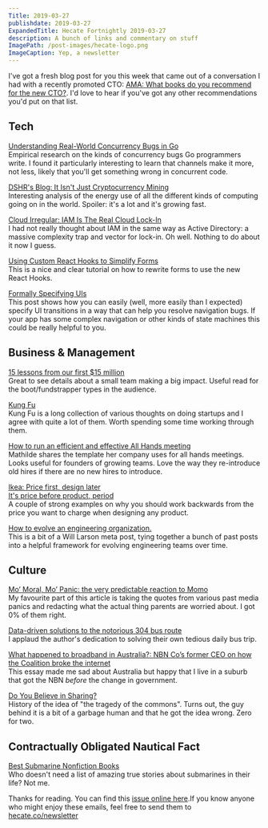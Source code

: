 ```yaml
---
Title: 2019-03-27
publishdate: 2019-03-27
ExpandedTitle: Hecate Fortnightly 2019-03-27
description: A bunch of links and commentary on stuff
ImagePath: /post-images/hecate-logo.png
ImageCaption: Yep, a newsletter
---
```

I've got a fresh blog post for you this week that came out of a conversation I had with a recently promoted CTO: [AMA: What books do you recommend for the new CTO?](https://hecate.co/blog/books-for-the-new-cto). I'd love to hear if you've got any other recommendations you'd put on that list.

## Tech

[Understanding Real-World Concurrency Bugs in Go](https://songlh.github.io/paper/go-study.pdf)<br>
Empirical research on the kinds of concurrency bugs Go programmers write. I found it particularly interesting to learn that channels make it more, not less, likely that you'll get something wrong in concurrent code.

[DSHR's Blog: It Isn't Just Cryptocurrency Mining](https://blog.dshr.org/2019/03/it-isnt-just-cryptocurrency-mining.html)<br>
Interesting analysis of the energy use of all the different kinds of computing going on in the world. Spoiler: it's a lot and it's growing fast.

[Cloud Irregular: IAM Is The Real Cloud Lock-In](https://forrestbrazeal.com/2019/02/18/cloud-irregular-iam-is-the-real-cloud-lock-in/)<br>
I had not really thought about IAM in the same way as Active Directory: a massive complexity trap and vector for lock-in. Oh well. Nothing to do about it now I guess.

[Using Custom React Hooks to Simplify Forms](https://upmostly.com/tutorials/using-custom-react-hooks-simplify-forms/)<br>
This is a nice and clear tutorial on how to rewrite forms to use the new React Hooks.

[Formally Specifying UIs](https://www.hillelwayne.com/post/formally-specifying-uis/)<br>
This post shows how you can easily (well, more easily than I expected) specify UI transitions in a way that can help you resolve navigation bugs. If your app has some complex navigation or other kinds of state machines this could be really helpful to you.

## Business & Management

[15 lessons from our first $15 million](https://nathanbarry.com/15-lessons-15-million/)<br>
Great to see details about a small team making a big impact. Useful read for the boot/fundstrapper types in the audience.

[Kung Fu](https://blog.asmartbear.com/kung-fu.html)<br>
Kung Fu is a long collection of various thoughts on doing startups and I agree with quite a lot of them. Worth spending some time working through them.

[How to run an efficient and effective All Hands meeting](https://medium.com/swlh/how-to-run-an-efficient-and-effective-all-hands-meeting-dc0808c4c8b1)<br>
Mathilde shares the template her company uses for all hands meetings. Looks useful for founders of growing teams. Love the way they re-introduce old hires if there are no new hires to introduce.

[Ikea: Price first, design later](https://www.businessinsider.com/ikea-price-first-design-later-2016-10?IR=T)<br>
[It's price before product, period](https://firstround.com/review/its-price-before-product-period/)<br>
A couple of strong examples on why you should work backwards from the price you want to charge when designing any product.

[How to evolve an engineering organization.](https://lethain.com/how-to-evolve-eng-org/)<br>
This is a bit of a Will Larson meta post, tying together a bunch of past posts into a helpful framework for evolving engineering teams over time.

## Culture

[Mo’ Moral, Mo’ Panic: the very predictable reaction to Momo](https://overland.org.au/2019/03/mo-moral-mo-panic-the-very-predictable-reactions-to-momo/)<br>
My favourite part of this article is taking the quotes from various past media panics and redacting what the actual thing parents are worried about. I got 0% of them right.

[Data-driven solutions to the notorious 304 bus route](https://www.bamacgabhann.ie/2019/02/304-data-driven-solutions/)<br>
I applaud the author's dedication to solving their own tedious daily bus trip.

[What happened to broadband in Australia?: NBN Co’s former CEO on how the Coalition broke the internet](https://www.themonthly.com.au/issue/2019/march/1551445200/michael-quigley/what-happened-broadband-australia)<br>
This essay made me sad about Australia but happy that I live in a suburb that got the NBN _before_ the change in government.

[Do You Believe in Sharing?](http://timharford.com/2013/08/do-you-believe-in-sharing/)<br>
History of the idea of "the tragedy of the commons". Turns out, the guy behind it is a bit of a garbage human and that he got the idea wrong. Zero for two.

## Contractually Obligated Nautical Fact

[Best Submarine Nonfiction Books](https://www.goodreads.com/list/show/4264.Best_Submarine_Nonfiction_Books)<br>
Who doesn't need a list of amazing true stories about submarines in their life? Not me.

Thanks for reading. You can find this [issue online here](https://hecate.co/newsletter/2019-03-13).If you know anyone who might enjoy these emails, feel free to send them to [hecate.co/newsletter](https://hecate.co/newsletter/)
